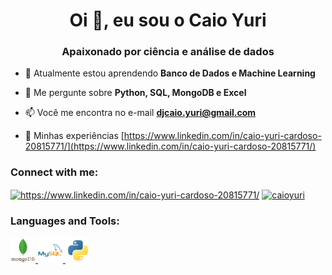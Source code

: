 <h1 align="center">Oi 👋, eu sou o Caio Yuri</h1>
<h3 align="center">Apaixonado por ciência e análise de dados</h3>

- 🌱 Atualmente estou aprendendo **Banco de Dados e Machine Learning**

- 💬 Me pergunte sobre **Python, SQL, MongoDB e Excel**

- 📫 Você me encontra no e-mail **djcaio.yuri@gmail.com**

- 📄 Minhas experiências [https://www.linkedin.com/in/caio-yuri-cardoso-20815771/](https://www.linkedin.com/in/caio-yuri-cardoso-20815771/)

<h3 align="left">Connect with me:</h3>
<p align="left">
<a href="https://linkedin.com/in/https://www.linkedin.com/in/caio-yuri-cardoso-20815771/" target="blank"><img align="center" src="https://raw.githubusercontent.com/rahuldkjain/github-profile-readme-generator/master/src/images/icons/Social/linked-in-alt.svg" alt="https://www.linkedin.com/in/caio-yuri-cardoso-20815771/" height="30" width="40" /></a>
<a href="https://kaggle.com/caioyuri" target="blank"><img align="center" src="https://raw.githubusercontent.com/rahuldkjain/github-profile-readme-generator/master/src/images/icons/Social/kaggle.svg" alt="caioyuri" height="30" width="40" /></a>
</p>

<h3 align="left">Languages and Tools:</h3>
<p align="left"> <a href="https://www.mongodb.com/" target="_blank" rel="noreferrer"> <img src="https://raw.githubusercontent.com/devicons/devicon/master/icons/mongodb/mongodb-original-wordmark.svg" alt="mongodb" width="40" height="40"/> </a> <a href="https://www.mysql.com/" target="_blank" rel="noreferrer"> <img src="https://raw.githubusercontent.com/devicons/devicon/master/icons/mysql/mysql-original-wordmark.svg" alt="mysql" width="40" height="40"/> </a> <a href="https://www.python.org" target="_blank" rel="noreferrer"> <img src="https://raw.githubusercontent.com/devicons/devicon/master/icons/python/python-original.svg" alt="python" width="40" height="40"/> </a> </p>


<!---
- 👋 Hi, I’m @caio-yuri
- 👀 I’m interested in ...
- 🌱 I’m currently learning ...
- 💞️ I’m looking to collaborate on ...
- 📫 How to reach me ...


caio-yuri/caio-yuri is a ✨ special ✨ repository because its `README.md` (this file) appears on your GitHub profile.
You can click the Preview link to take a look at your changes.
--->
